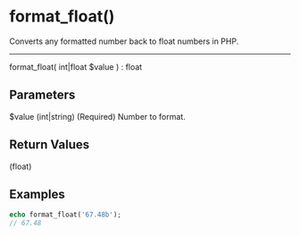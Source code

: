 # format_float()

Converts any formatted number back to float numbers in PHP.

---

format_float( int|float $value ) : float

## Parameters

$value (int|string) (Required) Number to format.

## Return Values

(float)

## Examples

```php
echo format_float('67.48b');
// 67.48
```
